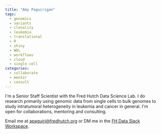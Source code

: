 ```yaml
---
title: "Amy Paguirigan"
tags:
  - genomics
  - variants
  - clonality
  - leukemia
  - translational
  - R
  - shiny
  - WDL
  - workflows
  - cloud
  - single cell
categories: 
  - collaborate
  - mentor
  - consult
---
```


I'm a Senior Staff Scientist with the Fred Hutch Data Science Lab.  I do research primarily using genomic data from single cells to bulk genomes to study intratumoral heterogeneity in leukemia and cancer in general.  I'm open for collaborations, mentoring and consulting. 

Email me at apaguiri@fredhutch.org or DM me in the [FH Data Slack Workspace](https://fhdata.slack.com).  